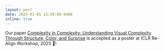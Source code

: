 ```yaml
---
layout: post
date: 2025-03-05 15:59:00-0400
inline: true
---
```


Our paper [Complexity in Complexity: Understanding Visual Complexity Through Structure, Color, and Surprise](https://arxiv.org/abs/2501.15890) is accepted as a poster at ICLR Re-Align Workshop, 2025 🎉!
